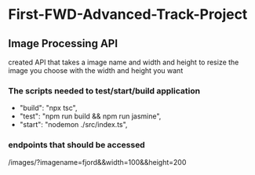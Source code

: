 # First-FWD-Advanced-Track-Project
 ## Image Processing API
  created API that takes a image name and width and height to resize the image you choose with the width and height you want
 
### The scripts needed to test/start/build application
 - "build": "npx tsc",
 - "test": "npm run build && npm run jasmine",
 - "start": "nodemon ./src/index.ts",
 
### endpoints that should be accessed 
 /images/?imagename=fjord&&width=100&&height=200
  
 
